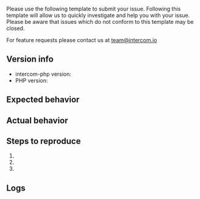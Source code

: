 Please use the following template to submit your issue. Following this template will allow us to quickly investigate and help you with your issue. Please be aware that issues which do not conform to this template may be closed.

For feature requests please contact us at team@intercom.io


## Version info
  - intercom-php version:
  - PHP version:

## Expected behavior

## Actual behavior

## Steps to reproduce
 1. 
 2. 
 3. 

## Logs
